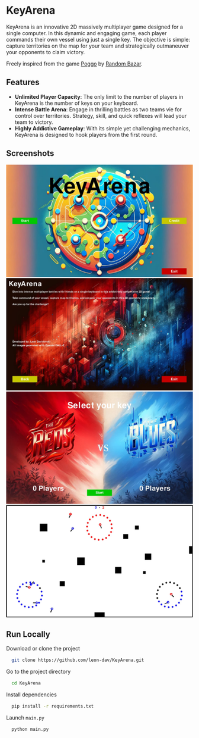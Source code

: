 
# KeyArena

KeyArena is an innovative 2D massively multiplayer game designed for a single computer. In this dynamic and engaging game, each player commands their own vessel using just a single key. The objective is simple: capture territories on the map for your team and strategically outmaneuver your opponents to claim victory.



Freely inspired from the game [Poggo](https://random-bazar.fr/en/label-2/yojun/) by [Random Bazar](https://random-bazar.fr/en/home-2/).
## Features

- **Unlimited Player Capacity**: The only limit to the number of players in KeyArena is the number of keys on your keyboard.
- **Intense Battle Arena**: Engage in thrilling battles as two teams vie for control over territories. Strategy, skill, and quick reflexes will lead your team to victory.
- **Highly Addictive Gameplay**: With its simple yet challenging mechanics, KeyArena is designed to hook players from the first round.

## Screenshots

![App](pictures/welcome.jpg)
![Credit](pictures/credit.jpg)
![Versus](pictures/vs.jpg)
![Game](pictures/game.jpg)


## Run Locally

Download or clone the project

```bash
  git clone https://github.com/leon-dav/KeyArena.git
```

Go to the project directory

```bash
  cd KeyArena
```

Install dependencies

```bash
  pip install -r requirements.txt
```

Launch `main.py`

```bash
  python main.py
```

